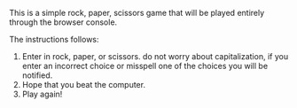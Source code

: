This is a simple rock, paper, scissors game that will be played entirely through
the browser console. 

The instructions follows:
1. Enter in rock, paper, or scissors. do not worry about capitalization, if you enter an incorrect choice or misspell one of the choices you will be notified.
2. Hope that you beat the computer.
3. Play again!
